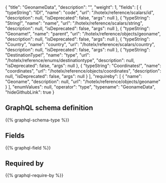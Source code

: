 {
  "title": "GeonameData",
  "description": "",
  "weight": 1,
  "fields": [
    {
      "typeString": "ID!",
      "name": "code",
      "url": "/hotelx/reference/scalars/id",
      "description": null,
      "isDeprecated": false,
      "args": null
    },
    {
      "typeString": "String!",
      "name": "name",
      "url": "/hotelx/reference/scalars/string",
      "description": null,
      "isDeprecated": false,
      "args": null
    },
    {
      "typeString": "Geoname!",
      "name": "parent",
      "url": "/hotelx/reference/objects/geoname",
      "description": null,
      "isDeprecated": false,
      "args": null
    },
    {
      "typeString": "Country",
      "name": "country",
      "url": "/hotelx/reference/scalars/country",
      "description": null,
      "isDeprecated": false,
      "args": null
    },
    {
      "typeString": "DestinationType!",
      "name": "type",
      "url": "/hotelx/reference/enums/destinationtype",
      "description": null,
      "isDeprecated": false,
      "args": null
    },
    {
      "typeString": "Coordinates!",
      "name": "coordinates",
      "url": "/hotelx/reference/objects/coordinates",
      "description": null,
      "isDeprecated": false,
      "args": null
    }
  ],
  "requireby": [
    {
      "name": "Geoname",
      "description": null,
      "url": "/hotelx/reference/objects/geoname"
    }
  ],
  "enumValues": null,
  "operator": "type",
  "typename": "GeonameData",
  "hideGithubLink": true
}
## GraphQL schema definition

{{% graphql-schema-type %}}

## Fields

{{% graphql-field %}}

## Required by

{{% graphql-require-by %}}
